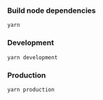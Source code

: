 ### Build node dependencies
```
yarn
```
### Development
```
yarn development
```
### Production
```
yarn production
```
